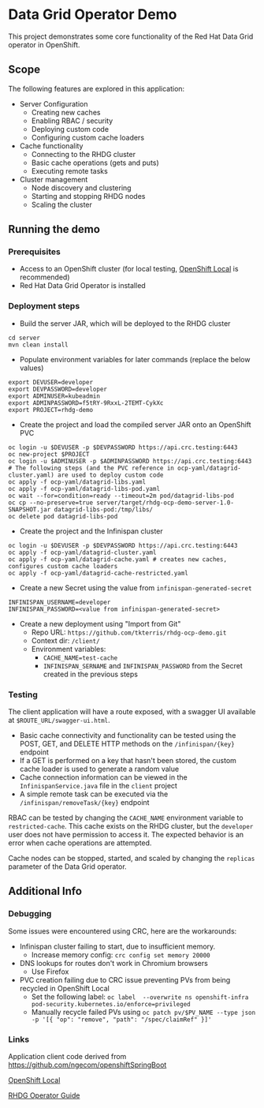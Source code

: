 
# Data Grid Operator Demo

This project demonstrates some core functionality of the Red Hat Data Grid operator in OpenShift. 

## Scope

The following features are explored in this application:

- Server Configuration
  - Creating new caches
  - Enabling RBAC / security
  - Deploying custom code
  - Configuring custom cache loaders
- Cache functionality
  - Connecting to the RHDG cluster
  - Basic cache operations (gets and puts)
  - Executing remote tasks
- Cluster management
  - Node discovery and clustering
  - Starting and stopping RHDG nodes
  - Scaling the cluster

## Running the demo

### Prerequisites

- Access to an OpenShift cluster (for local testing, [OpenShift Local](https://developers.redhat.com/products/openshift-local/overview) is recommended)
- Red Hat Data Grid Operator is installed

### Deployment steps

- Build the server JAR, which will be deployed to the RHDG cluster
```
cd server
mvn clean install
```
- Populate environment variables for later commands (replace the below values)
```
export DEVUSER=developer
export DEVPASSWORD=developer
export ADMINUSER=kubeadmin
export ADMINPASSWORD=f5tRY-9RxxL-2TEMT-CykXc
export PROJECT=rhdg-demo
```
- Create the project and load the compiled server JAR onto an OpenShift PVC
```
oc login -u $DEVUSER -p $DEVPASSWORD https://api.crc.testing:6443
oc new-project $PROJECT
oc login -u $ADMINUSER -p $ADMINPASSWORD https://api.crc.testing:6443
# The following steps (and the PVC reference in ocp-yaml/datagrid-cluster.yaml) are used to deploy custom code
oc apply -f ocp-yaml/datagrid-libs.yaml
oc apply -f ocp-yaml/datagrid-libs-pod.yaml
oc wait --for=condition=ready --timeout=2m pod/datagrid-libs-pod
oc cp --no-preserve=true server/target/rhdg-ocp-demo-server-1.0-SNAPSHOT.jar datagrid-libs-pod:/tmp/libs/
oc delete pod datagrid-libs-pod
```
- Create the project and the Infinispan cluster
```
oc login -u $DEVUSER -p $DEVPASSWORD https://api.crc.testing:6443
oc apply -f ocp-yaml/datagrid-cluster.yaml
oc apply -f ocp-yaml/datagrid-cache.yaml # creates new caches, configures custom cache loaders
oc apply -f ocp-yaml/datagrid-cache-restricted.yaml
```
- Create a new Secret using the value from `infinispan-generated-secret`
```
INFINISPAN_USERNAME=developer
INFINISPAN_PASSWORD=<value from infinispan-generated-secret>
```
- Create a new deployment using "Import from Git"
  - Repo URL: `https://github.com/tkterris/rhdg-ocp-demo.git`
  - Context dir: `/client/`
  - Environment variables:
    - `CACHE_NAME=test-cache`
    - `INFINISPAN_SERNAME` and `INFINISPAN_PASSWORD` from the Secret created in the previous steps

### Testing

The client application will have a route exposed, with a swagger UI available at `$ROUTE_URL/swagger-ui.html`. 

- Basic cache connectivity and functionality can be tested using the POST, GET, and DELETE HTTP methods on the `/infinispan/{key}` endpoint
- If a GET is performed on a key that hasn't been stored, the custom cache loader is used to generate a random value
- Cache connection information can be viewed in the `InfinispanService.java` file in the `client` project
- A simple remote task can be executed via the `/infinispan/removeTask/{key}` endpoint

RBAC can be tested by changing the `CACHE_NAME` environment variable to `restricted-cache`. This cache exists on the RHDG cluster, but the 
`developer` user does not have permission to access it. The expected behavior is an error when cache operations are attempted.

Cache nodes can be stopped, started, and scaled by changing the `replicas` parameter of the Data Grid operator.

## Additional Info

### Debugging

Some issues were encountered using CRC, here are the workarounds:
- Infinispan cluster failing to start, due to insufficient memory.
  - Increase memory config: `crc config set memory 20000`
- DNS lookups for routes don't work in Chromium browsers
  - Use Firefox
- PVC creation failing due to CRC issue preventing PVs from being recycled in OpenShift Local
  - Set the following label: `oc label  --overwrite ns openshift-infra  pod-security.kubernetes.io/enforce=privileged`
  - Manually recycle failed PVs using `oc patch pv/$PV_NAME --type json -p '[{ "op": "remove", "path": "/spec/claimRef" }]'`

### Links

Application client code derived from <https://github.com/ngecom/openshiftSpringBoot>

[OpenShift Local](https://developers.redhat.com/products/openshift-local/overview)

[RHDG Operator Guide](https://access.redhat.com/documentation/en-us/red_hat_data_grid/8.3/html/data_grid_operator_guide/index)

